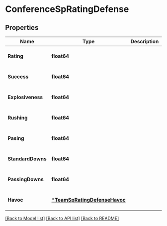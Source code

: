 # ConferenceSpRatingDefense

## Properties
Name | Type | Description | Notes
------------ | ------------- | ------------- | -------------
**Rating** | **float64** |  | [optional] [default to null]
**Success** | **float64** |  | [optional] [default to null]
**Explosiveness** | **float64** |  | [optional] [default to null]
**Rushing** | **float64** |  | [optional] [default to null]
**Pasing** | **float64** |  | [optional] [default to null]
**StandardDowns** | **float64** |  | [optional] [default to null]
**PassingDowns** | **float64** |  | [optional] [default to null]
**Havoc** | [***TeamSpRatingDefenseHavoc**](TeamSPRating_defense_havoc.md) |  | [optional] [default to null]

[[Back to Model list]](../README.md#documentation-for-models) [[Back to API list]](../README.md#documentation-for-api-endpoints) [[Back to README]](../README.md)

